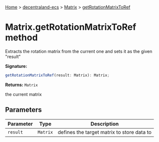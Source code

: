 [Home](./index) &gt; [decentraland-ecs](./decentraland-ecs.md) &gt; [Matrix](./decentraland-ecs.matrix.md) &gt; [getRotationMatrixToRef](./decentraland-ecs.matrix.getrotationmatrixtoref.md)

# Matrix.getRotationMatrixToRef method

Extracts the rotation matrix from the current one and sets it as the given "result"

**Signature:**
```javascript
getRotationMatrixToRef(result: Matrix): Matrix;
```
**Returns:** `Matrix`

the current matrix

## Parameters

|  Parameter | Type | Description |
|  --- | --- | --- |
|  `result` | `Matrix` | defines the target matrix to store data to |

